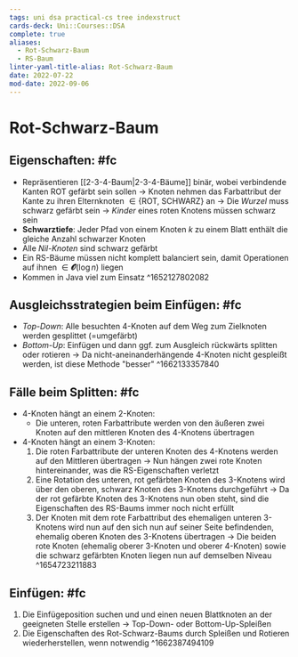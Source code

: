 ```yaml
---
tags: uni dsa practical-cs tree indexstruct
cards-deck: Uni::Courses::DSA
complete: true
aliases:
  - Rot-Schwarz-Baum
  - RS-Baum
linter-yaml-title-alias: Rot-Schwarz-Baum
date: 2022-07-22
mod-date: 2022-09-06
---
```


# Rot-Schwarz-Baum

## Eigenschaften: #fc
- Repräsentieren [[2-3-4-Baum|2-3-4-Bäume]] binär, wobei verbindende Kanten $\text{ROT}$ gefärbt sein sollen
	-> Knoten nehmen das Farbattribut der Kante zu ihren Elternknoten $\in \{\text{ROT}, ~\text{SCHWARZ}\}$ an
	-> Die *Wurzel* muss schwarz gefärbt sein
	-> *Kinder* eines roten Knotens müssen schwarz sein
- **Schwarztiefe**: Jeder Pfad von einem Knoten $k$ zu einem Blatt enthält die gleiche Anzahl schwarzer Knoten
- Alle *Nil-Knoten* sind schwarz gefärbt
- Ein RS-Bäume müssen nicht komplett balanciert sein, damit Operationen auf ihnen $\in \mathbfcal{O}(\log n)$ liegen
- Kommen in Java viel zum Einsatz
^1652127802082

## Ausgleichsstrategien beim Einfügen: #fc
- *Top-Down*: Alle besuchten 4-Knoten auf dem Weg zum Zielknoten werden gesplittet (=umgefärbt)
- *Bottom-Up*: Einfügen und dann ggf. zum Ausgleich rückwärts splitten oder rotieren
	-> Da nicht-aneinanderhängende 4-Knoten nicht gespleißt werden, ist diese Methode "besser"
^1662133357840

## Fälle beim Splitten: #fc
- 4-Knoten hängt an einem 2-Knoten:
	- Die unteren, roten Farbattribute werden von den äußeren zwei Knoten auf den mittleren Knoten des 4-Knotens übertragen
- 4-Knoten hängt an einem 3-Knoten:
	1. Die roten Farbattribute der unteren Knoten des 4-Knotens werden auf den Mittleren übertragen
		-> Nun hängen zwei rote Knoten hintereinander, was die RS-Eigenschaften verletzt
	2. Eine Rotation des unteren, rot gefärbten Knoten des 3-Knotens wird über den oberen, schwarz Knoten des 3-Knotens durchgeführt
		 -> Da der rot gefärbte Knoten des 3-Knotens nun oben steht, sind die Eigenschaften des RS-Baums immer noch nicht erfüllt
	3. Der Knoten mit dem rote Farbattribut des ehemaligen unteren 3-Knotens wird nun auf den sich nun auf seiner Seite befindenden, ehemalig oberen Knoten des 3-Knotens übertragen
		-> Die beiden rote Knoten (ehemalig oberer 3-Knoten und oberer 4-Knoten) sowie die schwarz gefärbten Knoten liegen nun auf demselben Niveau
^1654723211883

## Einfügen: #fc
1. Die Einfügeposition suchen und und einen neuen Blattknoten an der geeigneten Stelle erstellen
	 -> Top-Down- oder Bottom-Up-Spleißen
2. Die Eigenschaften des Rot-Schwarz-Baums durch Spleißen und Rotieren wiederherstellen, wenn notwendig
^1662387494109
